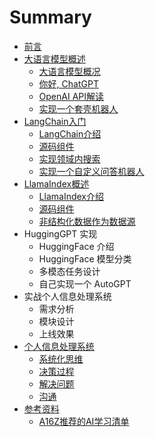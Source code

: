 # Summary
* [前言](README.md)
* [大语言模型概述](./01-llm/01-1.md)
    * [大语言模型概况](./01-llm/01-1.md)
    * [你好, ChatGPT](./01-llm/01-2.md)
    * [OpenAI API解读](./01-llm/01-3.md)
    * [实现一个套壳机器人](./01-llm/01-4.md)
* [LangChain入门](./02-langchain/02-1.md)
    * [LangChain介绍](./02-langchain/02-1.md)
	* [源码组件](./02-langchain/02-2.md)
    * [实现领域内搜索](./02-langchain/02-3.md)
    * [实现一个自定义问答机器人](./02-langchain/02-4.md)
* [LlamaIndex概述](./03-llamaIndex/03-1.md)
    * [LlamaIndex介绍](./03-llamaIndex/03-1.md)
    * [源码组件](./03-llamaIndex/03-2.md)
    * [非结构化数据作为数据源](./03-llamaIndex/03-3.md)
* HuggingGPT 实现
    * HuggingFace 介绍
    * HuggingFace 模型分类
    * 多模态任务设计
    * 自己实现一个 AutoGPT
* 实战个人信息处理系统
    * 需求分析
    * 模块设计
    * 上线效果
* [个人信息处理系统](./04-message/readme.md)
    * [系统化思维](./04-message/04-1.md)
    * [决策过程](./04-message/04-2.md)
    * [解决问题](./04-message/04-3.md)
    * [沟通](./04-message/04-4.md)
* [参考资料](./ref/ref.md)
    * [A16Z推荐的AI学习清单](./ref/a16z.md)